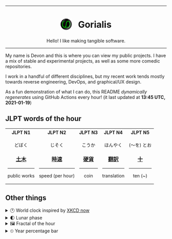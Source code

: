 ***

<h1 align="center">
<sub>
    <img src="readme/resources/avatar.png" height="36">
</sub>
&nbsp;
Gorialis
</h1>
<p align="center">
Hello! I like making tangible software.
</p>

***

My name is Devon and this is where you can view my public projects. I have a mix of stable and experimental projects, as well as some more comedic repositories.

I work in a handful of different disciplines, but my recent work tends mostly towards reverse engineering, DevOps, and graphical/UX design.

As a fun demonstration of what I can do, this README *dynamically regenerates* using GitHub Actions every hour! (it last updated at **13:45 UTC, 2021-01-19**)

<h2>JLPT words of the hour</h2>
<table>
    <tr>
        <th>JLPT N1</th>
        <th>JLPT N2</th>
        <th>JLPT N3</th>
        <th>JLPT N4</th>
        <th>JLPT N5</th>
    </tr>
    <tr>
        <td>
            <p align="center">どぼく</p>
            <h3 align="center"><b><a href="https://jisho.org/search/%E5%9C%9F%E6%9C%A8">土木</a></b></h3>
            <hr>
            <p align="center">public works</p>
        </td>
        <td>
            <p align="center">じそく</p>
            <h3 align="center"><b><a href="https://jisho.org/search/%E6%99%82%E9%80%9F">時速</a></b></h3>
            <hr>
            <p align="center">speed (per hour)</p>
        </td>
        <td>
            <p align="center">こうか</p>
            <h3 align="center"><b><a href="https://jisho.org/search/%E7%A1%AC%E8%B2%A8">硬貨</a></b></h3>
            <hr>
            <p align="center">coin</p>
        </td>
        <td>
            <p align="center">ほんやく</p>
            <h3 align="center"><b><a href="https://jisho.org/search/%E7%BF%BB%E8%A8%B3">翻訳</a></b></h3>
            <hr>
            <p align="center">translation</p>
        </td>
        <td>
            <p align="center">(〜を) とお</p>
            <h3 align="center"><b><a href="https://jisho.org/search/%E5%8D%81">十</a></b></h3>
            <hr>
            <p align="center">ten (~)</p>
        </td>
    </tr>
</table>

<h2>Other things</h2>
<details>
<summary>🕐  World clock inspired by <a href="https://xkcd.com/now">XKCD now</a></summary>

> <img src="generated/now.png" width="512">

</details>
<details>
<summary>🌓 Lunar phase</summary>

The moon is approximately 23.59% through its phase (First Quarter).

</details>
<details>
<summary>&#x1f5bc; Fractal of the hour</summary>

> <img src="generated/fractal.png" width="512">

</details>
<details>
<summary>&#x23f2; Year percentage bar</summary>
<pre><code>2021 [█▁▁▁▁▁▁▁▁▁▁▁▁▁▁▁▁▁▁▁] 5.09%</code></pre>
</details>
